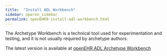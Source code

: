 ```yaml
---
title:  "Install ADL Workbench"
sidebar: operon_sidebar
permalink: openEHR9-install-adl-workbench.html
---
```



The Archetype Workbench is a technical tool used for experimentation and testing, and it is not usually required by archetype authors.

The latest version is available at
[openEHR ADL Archetype Workbench](http://www.openehr.org/downloads/ADLworkbench/home)
